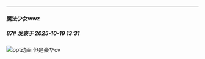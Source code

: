 ﻿
*****

####  魔法少女wwz  
##### 87#       发表于 2025-10-19 13:31

<img src="https://static.stage1st.com/image/smiley/face2017/001.png" referrerpolicy="no-referrer">ppt动画 但是豪华cv

